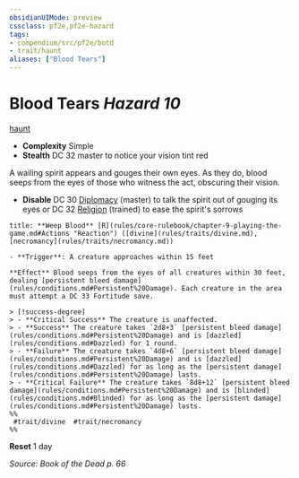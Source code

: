 ```yaml
---
obsidianUIMode: preview
cssclass: pf2e,pf2e-hazard
tags:
- compendium/src/pf2e/botd
- trait/haunt
aliases: ["Blood Tears"]
---
```

# Blood Tears *Hazard 10*  
[haunt](haunt.md "Haunt Hazard Trait")  

- **Complexity** Simple
- **Stealth** DC 32 master to notice your vision tint red  

A wailing spirit appears and gouges their own eyes. As they do, blood seeps from the eyes of those who witness the act, obscuring their vision.

- **Disable** DC 30 [Diplomacy](skills.md#Diplomacy) (master) to talk the spirit out of gouging its eyes or DC 32 [Religion](skills.md#Religion) (trained) to ease the spirit's sorrows  

```ad-embed-ability
title: **Weep Blood** [R](rules/core-rulebook/chapter-9-playing-the-game.md#Actions "Reaction") ([divine](rules/traits/divine.md), [necromancy](rules/traits/necromancy.md))

- **Trigger**: A creature approaches within 15 feet

**Effect** Blood seeps from the eyes of all creatures within 30 feet, dealing [persistent bleed damage](rules/conditions.md#Persistent%20Damage). Each creature in the area must attempt a DC 33 Fortitude save.

> [!success-degree] 
> - **Critical Success** The creature is unaffected.
> - **Success** The creature takes `2d8+3` [persistent bleed damage](rules/conditions.md#Persistent%20Damage) and is [dazzled](rules/conditions.md#Dazzled) for 1 round.
> - **Failure** The creature takes `4d8+6` [persistent bleed damage](rules/conditions.md#Persistent%20Damage) and is [dazzled](rules/conditions.md#Dazzled) for as long as the [persistent damage](rules/conditions.md#Persistent%20Damage) lasts.
> - **Critical Failure** The creature takes `8d8+12` [persistent bleed damage](rules/conditions.md#Persistent%20Damage) and is [blinded](rules/conditions.md#Blinded) for as long as the [persistent damage](rules/conditions.md#Persistent%20Damage) lasts.  
%%
 #trait/divine  #trait/necromancy 
%%
```

**Reset** 1 day  

*Source: Book of the Dead p. 66*